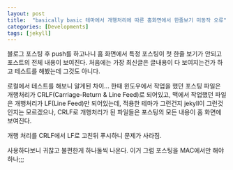 ```yaml
---
layout: post
title:  "basically basic 테마에서 개행처리에 따른 홈화면에서 한줄보기 미동작 오류"
categories: [Developments]
tags: [jekyll]
---
```


블로그 포스팅 후 push를 하고나니 홈 화면에서 특정 포스팅이 첫 한줄 보기가 안되고 포스트의 전체 내용이 보여진다.
처음에는 가장 최신글은 글내용이 다 보여지는건가 하고 테스트를 해봤는데 그것도 아니다.

로컬에서 테스트를 해보니 알게된 차이... 한때 윈도우에서 작업을 했던 포스팅 파일은 개행처리가 CRLF(Carriage-Return & Line Feed)로 되어있고, 맥에서 작업했던 파일은 개행처리가 LF(Line Feed)만 되어있는데, 적용한 테마가 그런건지 jekyll이 그런것인지는 모르겠으나, CRLF로 개행처리가 된 파일들은 포스팅의 모든 내용이 홈 화면에 보여진다. 

개행 처리를 CRLF에서 LF로 고친뒤 푸시하니 문제가 사라짐.

사용하다보니 귀찮고 불편한게 하나둘씩 나온다. 이거 그럼 포스팅을 MAC에서만 해야하나;;;
